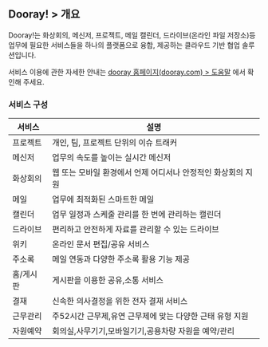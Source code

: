 
## Dooray! > 개요

Dooray!는 화상회의, 메신저, 프로젝트, 메일 캘린더, 드라이브(온라인 파일 저장소)등 업무에 필요한 서비스들을 하나의 플랫폼으로 융합, 제공하는 클라우드 기반 협업 솔루션입니다.

서비스 이용에 관한 자세한 안내는 [dooray 홈페이지(dooray.com) > 도움말](https://helpdesk.dooray.com/share/pages/9wWo-xwiR66BO5LGshgVTg) 에서 확인해 주세요.


### 서비스 구성

|서비스|설명|
|---|---|
|프로젝트|개인, 팀, 프로젝트 단위의 이슈 트래커|
|메신저|업무의 속도를 높이는 실시간 메신저|
|화상회의| 웹 또는 모바일 환경에서 언제 어디서나 안정적인 화상회의 지원 |
|메일|업무에 최적화된 스마트한 메일 |
|캘린더|업무 일정과 스케줄 관리를 한 번에 관리하는 캘린더|
|드라이브|편리하고 안전하게 자료를 관리할 수 있는 드라이브 |
|위키| 온라인 문서 편집/공유 서비스 |
|주소록| 메일 연동과 다양한 주소록 활용 기능 제공 |
|홈/게시판| 게시판을 이용한 공유,소통 서비스 |
|결재| 신속한 의사결정을 위한 전자 결재 서비스 |
|근무관리| 주52시간 근무제,유연 근무제에 맞는 다양한 근태 유형 지원 |
|자원예약| 회의실,사무기기,모바일기기,공용차량 자원을 예약/관리 |


